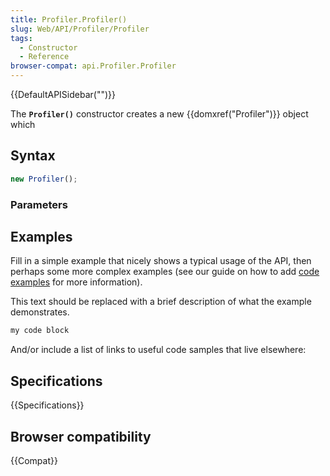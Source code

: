 ```yaml
---
title: Profiler.Profiler()
slug: Web/API/Profiler/Profiler
tags:
  - Constructor
  - Reference
browser-compat: api.Profiler.Profiler
---
```

{{DefaultAPISidebar("")}}

The **`Profiler()`** constructor creates a new {{domxref("Profiler")}} object which 

## Syntax

```js
new Profiler();
```

### Parameters



## Examples

Fill in a simple example that nicely shows a typical usage of the API, then perhaps some more complex examples (see our guide on how to add [code examples](/en-US/docs/MDN/Contribute/Structures/Code_examples) for more information).

This text should be replaced with a brief description of what the example demonstrates.

```js
my code block
```

And/or include a list of links to useful code samples that live elsewhere:

## Specifications

{{Specifications}}

## Browser compatibility

{{Compat}}

